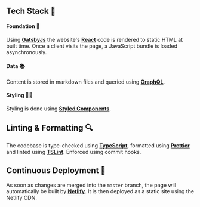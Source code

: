 ## Tech Stack 🥞

#### Foundation 🏡

Using **[GatsbyJs](https://github.com/gatsbyjs/gatsby)** the website's **[React](https://github.com/facebook/react)** code is rendered to static HTML at built time. Once a client visits the page, a JavaScript bundle is loaded asynchronously.

#### Data 📚

Content is stored in markdown files and queried using [**GraphQL**](https://graphql.org/).

#### Styling 👩‍🎨

Styling is done using [**Styled Components**](https://www.styled-components.com).

## Linting & Formatting 🔍

The codebase is type-checked using **[TypeScript](https://www.typescriptlang.org/)**, formatted using **[Prettier](https://github.com/prettier/prettier)** and linted using **[TSLint](https://palantir.github.io/tslint/)**. Enforced using commit hooks.

## Continuous Deployment 🚀

As soon as changes are merged into the `master` branch, the page will automatically be built by **[Netlify](https://netlify.com)**. It is then deployed as a static site using the Netlify CDN.
